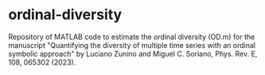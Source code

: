 # ordinal-diversity
Repository of MATLAB code to estimate the ordinal diversity (OD.m) for the manuscript "Quantifying the diversity of multiple time series with an ordinal symbolic approach" by Luciano Zunino and Miguel C. Soriano, Phys. Rev. E, 108, 065302 (2023).

